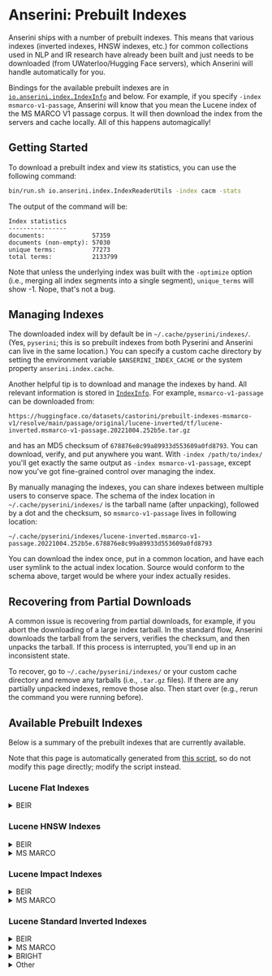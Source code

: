 # Anserini: Prebuilt Indexes

Anserini ships with a number of prebuilt indexes.
This means that various indexes (inverted indexes, HNSW indexes, etc.) for common collections used in NLP and IR research have already been built and just needs to be downloaded (from UWaterloo/Hugging Face servers), which Anserini will handle automatically for you.

Bindings for the available prebuilt indexes are in [`io.anserini.index.IndexInfo`](https://github.com/castorini/anserini/blob/master/src/main/java/io/anserini/index/IndexInfo.java) and below.
For example, if you specify `-index msmarco-v1-passage`, Anserini will know that you mean the Lucene index of the MS MARCO V1 passage corpus.
It will then download the index from the servers and cache locally.
All of this happens automagically!

## Getting Started

To download a prebuilt index and view its statistics, you can use the following command:

```bash
bin/run.sh io.anserini.index.IndexReaderUtils -index cacm -stats
```

The output of the command will be:

```
Index statistics
----------------
documents:             57359
documents (non-empty): 57030
unique terms:          77273
total terms:           2133799
```

Note that unless the underlying index was built with the `-optimize` option (i.e., merging all index segments into a single segment), `unique_terms` will show -1.
Nope, that's not a bug.

## Managing Indexes

The downloaded index will by default be in `~/.cache/pyserini/indexes/`.
(Yes, `pyserini`; this is so prebuilt indexes from both Pyserini and Anserini can live in the same location.)
You can specify a custom cache directory by setting the environment variable `$ANSERINI_INDEX_CACHE` or the system property `anserini.index.cache`.

Another helpful tip is to download and manage the indexes by hand.
All relevant information is stored in [`IndexInfo`](https://github.com/castorini/anserini/blob/master/src/main/java/io/anserini/index/IndexInfo.java).
For example, `msmarco-v1-passage` can be downloaded from:

```
https://huggingface.co/datasets/castorini/prebuilt-indexes-msmarco-v1/resolve/main/passage/original/lucene-inverted/tf/lucene-inverted.msmarco-v1-passage.20221004.252b5e.tar.gz
```

and has an MD5 checksum of `678876e8c99a89933d553609a0fd8793`.
You can download, verify, and put anywhere you want.
With `-index /path/to/index/` you'll get exactly the same output as `-index msmarco-v1-passage`, except now you've got fine-grained control over managing the index.

By manually managing the indexes, you can share indexes between multiple users to conserve space.
The schema of the index location in `~/.cache/pyserini/indexes/` is the tarball name (after unpacking), followed by a dot and the checksum, so `msmarco-v1-passage` lives in following location:

```
~/.cache/pyserini/indexes/lucene-inverted.msmarco-v1-passage.20221004.252b5e.678876e8c99a89933d553609a0fd8793
```

You can download the index once, put in a common location, and have each user symlink to the actual index location.
Source would conform to the schema above, target would be where your index actually resides.

## Recovering from Partial Downloads

A common issue is recovering from partial downloads, for example, if you abort the downloading of a large index tarball.
In the standard flow, Anserini downloads the tarball from the servers, verifies the checksum, and then unpacks the tarball.
If this process is interrupted, you'll end up in an inconsistent state.

To recover, go to `~/.cache/pyserini/indexes/` or your custom cache directory and remove any tarballs (i.e., `.tar.gz` files).
If there are any partially unpacked indexes, remove those also.
Then start over (e.g., rerun the command you were running before).

## Available Prebuilt Indexes

Below is a summary of the prebuilt indexes that are currently available.

Note that this page is automatically generated from [this script](../src/test/java/io/anserini/doc/GeneratePrebuiltIndexesDocTest.java), so do not modify this page directly; modify the script instead.

### Lucene Flat Indexes
<details>
<summary>BEIR</summary>
<dl>
<dt></dt><b><code>beir-v1.0.0-trec-covid.bge-base-en-v1.5.flat</code></b>
[<a href="https://github.com/castorini/pyserini/blob/master/pyserini/resources/index-metadata/lucene-flat.beir-v1.0.0.bge-base-en-v1.5.20240618.6cf601.README.md">readme</a>]
<dd>Lucene flat index of BEIR collection 'trec-covid' encoded by BGE-base-en-v1.5.
</dd>
<dt></dt><b><code>beir-v1.0.0-bioasq.bge-base-en-v1.5.flat</code></b>
[<a href="https://github.com/castorini/pyserini/blob/master/pyserini/resources/index-metadata/lucene-flat.beir-v1.0.0.bge-base-en-v1.5.20240618.6cf601.README.md">readme</a>]
<dd>Lucene flat index of BEIR collection 'bioasq' encoded by BGE-base-en-v1.5.
</dd>
<dt></dt><b><code>beir-v1.0.0-nfcorpus.bge-base-en-v1.5.flat</code></b>
[<a href="https://github.com/castorini/pyserini/blob/master/pyserini/resources/index-metadata/lucene-flat.beir-v1.0.0.bge-base-en-v1.5.20240618.6cf601.README.md">readme</a>]
<dd>Lucene flat index of BEIR collection 'nfcorpus' encoded by BGE-base-en-v1.5.
</dd>
<dt></dt><b><code>beir-v1.0.0-nq.bge-base-en-v1.5.flat</code></b>
[<a href="https://github.com/castorini/pyserini/blob/master/pyserini/resources/index-metadata/lucene-flat.beir-v1.0.0.bge-base-en-v1.5.20240618.6cf601.README.md">readme</a>]
<dd>Lucene flat index of BEIR collection 'nq' encoded by BGE-base-en-v1.5.
</dd>
<dt></dt><b><code>beir-v1.0.0-hotpotqa.bge-base-en-v1.5.flat</code></b>
[<a href="https://github.com/castorini/pyserini/blob/master/pyserini/resources/index-metadata/lucene-flat.beir-v1.0.0.bge-base-en-v1.5.20240618.6cf601.README.md">readme</a>]
<dd>Lucene flat index of BEIR collection 'hotpotqa' encoded by BGE-base-en-v1.5.
</dd>
<dt></dt><b><code>beir-v1.0.0-fiqa.bge-base-en-v1.5.flat</code></b>
[<a href="https://github.com/castorini/pyserini/blob/master/pyserini/resources/index-metadata/lucene-flat.beir-v1.0.0.bge-base-en-v1.5.20240618.6cf601.README.md">readme</a>]
<dd>Lucene flat index of BEIR collection 'fiqa' encoded by BGE-base-en-v1.5.
</dd>
<dt></dt><b><code>beir-v1.0.0-signal1m.bge-base-en-v1.5.flat</code></b>
[<a href="https://github.com/castorini/pyserini/blob/master/pyserini/resources/index-metadata/lucene-flat.beir-v1.0.0.bge-base-en-v1.5.20240618.6cf601.README.md">readme</a>]
<dd>Lucene flat index of BEIR collection 'signal1m' encoded by BGE-base-en-v1.5.
</dd>
<dt></dt><b><code>beir-v1.0.0-trec-news.bge-base-en-v1.5.flat</code></b>
[<a href="https://github.com/castorini/pyserini/blob/master/pyserini/resources/index-metadata/lucene-flat.beir-v1.0.0.bge-base-en-v1.5.20240618.6cf601.README.md">readme</a>]
<dd>Lucene flat index of BEIR collection 'trec-news' encoded by BGE-base-en-v1.5.
</dd>
<dt></dt><b><code>beir-v1.0.0-robust04.bge-base-en-v1.5.flat</code></b>
[<a href="https://github.com/castorini/pyserini/blob/master/pyserini/resources/index-metadata/lucene-flat.beir-v1.0.0.bge-base-en-v1.5.20240618.6cf601.README.md">readme</a>]
<dd>Lucene flat index of BEIR collection 'robust04' encoded by BGE-base-en-v1.5.
</dd>
<dt></dt><b><code>beir-v1.0.0-arguana.bge-base-en-v1.5.flat</code></b>
[<a href="https://github.com/castorini/pyserini/blob/master/pyserini/resources/index-metadata/lucene-flat.beir-v1.0.0.bge-base-en-v1.5.20240618.6cf601.README.md">readme</a>]
<dd>Lucene flat index of BEIR collection 'arguana' encoded by BGE-base-en-v1.5.
</dd>
<dt></dt><b><code>beir-v1.0.0-webis-touche2020.bge-base-en-v1.5.flat</code></b>
[<a href="https://github.com/castorini/pyserini/blob/master/pyserini/resources/index-metadata/lucene-flat.beir-v1.0.0.bge-base-en-v1.5.20240618.6cf601.README.md">readme</a>]
<dd>Lucene flat index of BEIR collection 'webis-touche2020' encoded by BGE-base-en-v1.5.
</dd>
<dt></dt><b><code>beir-v1.0.0-cqadupstack-android.bge-base-en-v1.5.flat</code></b>
[<a href="https://github.com/castorini/pyserini/blob/master/pyserini/resources/index-metadata/lucene-flat.beir-v1.0.0.bge-base-en-v1.5.20240618.6cf601.README.md">readme</a>]
<dd>Lucene flat index of BEIR collection 'cqadupstack-android' encoded by BGE-base-en-v1.5.
</dd>
<dt></dt><b><code>beir-v1.0.0-cqadupstack-english.bge-base-en-v1.5.flat</code></b>
[<a href="https://github.com/castorini/pyserini/blob/master/pyserini/resources/index-metadata/lucene-flat.beir-v1.0.0.bge-base-en-v1.5.20240618.6cf601.README.md">readme</a>]
<dd>Lucene flat index of BEIR collection 'cqadupstack-english' encoded by BGE-base-en-v1.5.
</dd>
<dt></dt><b><code>beir-v1.0.0-cqadupstack-gaming.bge-base-en-v1.5.flat</code></b>
[<a href="https://github.com/castorini/pyserini/blob/master/pyserini/resources/index-metadata/lucene-flat.beir-v1.0.0.bge-base-en-v1.5.20240618.6cf601.README.md">readme</a>]
<dd>Lucene flat index of BEIR collection 'cqadupstack-gaming' encoded by BGE-base-en-v1.5.
</dd>
<dt></dt><b><code>beir-v1.0.0-cqadupstack-gis.bge-base-en-v1.5.flat</code></b>
[<a href="https://github.com/castorini/pyserini/blob/master/pyserini/resources/index-metadata/lucene-flat.beir-v1.0.0.bge-base-en-v1.5.20240618.6cf601.README.md">readme</a>]
<dd>Lucene flat index of BEIR collection 'cqadupstack-gis' encoded by BGE-base-en-v1.5.
</dd>
<dt></dt><b><code>beir-v1.0.0-cqadupstack-mathematica.bge-base-en-v1.5.flat</code></b>
[<a href="https://github.com/castorini/pyserini/blob/master/pyserini/resources/index-metadata/lucene-flat.beir-v1.0.0.bge-base-en-v1.5.20240618.6cf601.README.md">readme</a>]
<dd>Lucene flat index of BEIR collection 'cqadupstack-mathematica' encoded by BGE-base-en-v1.5.
</dd>
<dt></dt><b><code>beir-v1.0.0-cqadupstack-physics.bge-base-en-v1.5.flat</code></b>
[<a href="https://github.com/castorini/pyserini/blob/master/pyserini/resources/index-metadata/lucene-flat.beir-v1.0.0.bge-base-en-v1.5.20240618.6cf601.README.md">readme</a>]
<dd>Lucene flat index of BEIR collection 'cqadupstack-physics' encoded by BGE-base-en-v1.5.
</dd>
<dt></dt><b><code>beir-v1.0.0-cqadupstack-programmers.bge-base-en-v1.5.flat</code></b>
[<a href="https://github.com/castorini/pyserini/blob/master/pyserini/resources/index-metadata/lucene-flat.beir-v1.0.0.bge-base-en-v1.5.20240618.6cf601.README.md">readme</a>]
<dd>Lucene flat index of BEIR collection 'cqadupstack-programmers' encoded by BGE-base-en-v1.5.
</dd>
<dt></dt><b><code>beir-v1.0.0-cqadupstack-stats.bge-base-en-v1.5.flat</code></b>
[<a href="https://github.com/castorini/pyserini/blob/master/pyserini/resources/index-metadata/lucene-flat.beir-v1.0.0.bge-base-en-v1.5.20240618.6cf601.README.md">readme</a>]
<dd>Lucene flat index of BEIR collection 'cqadupstack-stats' encoded by BGE-base-en-v1.5.
</dd>
<dt></dt><b><code>beir-v1.0.0-cqadupstack-tex.bge-base-en-v1.5.flat</code></b>
[<a href="https://github.com/castorini/pyserini/blob/master/pyserini/resources/index-metadata/lucene-flat.beir-v1.0.0.bge-base-en-v1.5.20240618.6cf601.README.md">readme</a>]
<dd>Lucene flat index of BEIR collection 'cqadupstack-tex' encoded by BGE-base-en-v1.5.
</dd>
<dt></dt><b><code>beir-v1.0.0-cqadupstack-unix.bge-base-en-v1.5.flat</code></b>
[<a href="https://github.com/castorini/pyserini/blob/master/pyserini/resources/index-metadata/lucene-flat.beir-v1.0.0.bge-base-en-v1.5.20240618.6cf601.README.md">readme</a>]
<dd>Lucene flat index of BEIR collection 'cqadupstack-unix' encoded by BGE-base-en-v1.5.
</dd>
<dt></dt><b><code>beir-v1.0.0-cqadupstack-webmasters.bge-base-en-v1.5.flat</code></b>
[<a href="https://github.com/castorini/pyserini/blob/master/pyserini/resources/index-metadata/lucene-flat.beir-v1.0.0.bge-base-en-v1.5.20240618.6cf601.README.md">readme</a>]
<dd>Lucene flat index of BEIR collection 'cqadupstack-webmasters' encoded by BGE-base-en-v1.5.
</dd>
<dt></dt><b><code>beir-v1.0.0-cqadupstack-wordpress.bge-base-en-v1.5.flat</code></b>
[<a href="https://github.com/castorini/pyserini/blob/master/pyserini/resources/index-metadata/lucene-flat.beir-v1.0.0.bge-base-en-v1.5.20240618.6cf601.README.md">readme</a>]
<dd>Lucene flat index of BEIR collection 'cqadupstack-wordpress' encoded by BGE-base-en-v1.5.
</dd>
<dt></dt><b><code>beir-v1.0.0-quora.bge-base-en-v1.5.flat</code></b>
[<a href="https://github.com/castorini/pyserini/blob/master/pyserini/resources/index-metadata/lucene-flat.beir-v1.0.0.bge-base-en-v1.5.20240618.6cf601.README.md">readme</a>]
<dd>Lucene flat index of BEIR collection 'quora' encoded by BGE-base-en-v1.5.
</dd>
<dt></dt><b><code>beir-v1.0.0-dbpedia-entity.bge-base-en-v1.5.flat</code></b>
[<a href="https://github.com/castorini/pyserini/blob/master/pyserini/resources/index-metadata/lucene-flat.beir-v1.0.0.bge-base-en-v1.5.20240618.6cf601.README.md">readme</a>]
<dd>Lucene flat index of BEIR collection 'dbpedia-entity' encoded by BGE-base-en-v1.5.
</dd>
<dt></dt><b><code>beir-v1.0.0-scidocs.bge-base-en-v1.5.flat</code></b>
[<a href="https://github.com/castorini/pyserini/blob/master/pyserini/resources/index-metadata/lucene-flat.beir-v1.0.0.bge-base-en-v1.5.20240618.6cf601.README.md">readme</a>]
<dd>Lucene flat index of BEIR collection 'scidocs' encoded by BGE-base-en-v1.5.
</dd>
<dt></dt><b><code>beir-v1.0.0-fever.bge-base-en-v1.5.flat</code></b>
[<a href="https://github.com/castorini/pyserini/blob/master/pyserini/resources/index-metadata/lucene-flat.beir-v1.0.0.bge-base-en-v1.5.20240618.6cf601.README.md">readme</a>]
<dd>Lucene flat index of BEIR collection 'fever' encoded by BGE-base-en-v1.5.
</dd>
<dt></dt><b><code>beir-v1.0.0-climate-fever.bge-base-en-v1.5.flat</code></b>
[<a href="https://github.com/castorini/pyserini/blob/master/pyserini/resources/index-metadata/lucene-flat.beir-v1.0.0.bge-base-en-v1.5.20240618.6cf601.README.md">readme</a>]
<dd>Lucene flat index of BEIR collection 'climate-fever' encoded by BGE-base-en-v1.5.
</dd>
<dt></dt><b><code>beir-v1.0.0-scifact.bge-base-en-v1.5.flat</code></b>
[<a href="https://github.com/castorini/pyserini/blob/master/pyserini/resources/index-metadata/lucene-flat.beir-v1.0.0.bge-base-en-v1.5.20240618.6cf601.README.md">readme</a>]
<dd>Lucene flat index of BEIR collection 'scifact' encoded by BGE-base-en-v1.5.
</dd>
</dl>
</details>

### Lucene HNSW Indexes
<details>
<summary>BEIR</summary>
<dl>
<dt></dt><b><code>beir-v1.0.0-trec-covid.bge-base-en-v1.5.hnsw</code></b>
[<a href="https://github.com/castorini/pyserini/blob/master/pyserini/resources/index-metadata/lucene-hnsw.beir-v1.0.0.bge-base-en-v1.5.20240223.43c9ec.README.md">readme</a>]
<dd>Lucene HNSW index of BEIR collection 'trec-covid' encoded by BGE-base-en-v1.5.
</dd>
<dt></dt><b><code>beir-v1.0.0-bioasq.bge-base-en-v1.5.hnsw</code></b>
[<a href="https://github.com/castorini/pyserini/blob/master/pyserini/resources/index-metadata/lucene-hnsw.beir-v1.0.0.bge-base-en-v1.5.20240223.43c9ec.README.md">readme</a>]
<dd>Lucene HNSW index of BEIR collection 'bioasq' encoded by BGE-base-en-v1.5.
</dd>
<dt></dt><b><code>beir-v1.0.0-nfcorpus.bge-base-en-v1.5.hnsw</code></b>
[<a href="https://github.com/castorini/pyserini/blob/master/pyserini/resources/index-metadata/lucene-hnsw.beir-v1.0.0.bge-base-en-v1.5.20240223.43c9ec.README.md">readme</a>]
<dd>Lucene HNSW index of BEIR collection 'nfcorpus' encoded by BGE-base-en-v1.5.
</dd>
<dt></dt><b><code>beir-v1.0.0-nq.bge-base-en-v1.5.hnsw</code></b>
[<a href="https://github.com/castorini/pyserini/blob/master/pyserini/resources/index-metadata/lucene-hnsw.beir-v1.0.0.bge-base-en-v1.5.20240223.43c9ec.README.md">readme</a>]
<dd>Lucene HNSW index of BEIR collection 'nq' encoded by BGE-base-en-v1.5.
</dd>
<dt></dt><b><code>beir-v1.0.0-hotpotqa.bge-base-en-v1.5.hnsw</code></b>
[<a href="https://github.com/castorini/pyserini/blob/master/pyserini/resources/index-metadata/lucene-hnsw.beir-v1.0.0.bge-base-en-v1.5.20240223.43c9ec.README.md">readme</a>]
<dd>Lucene HNSW index of BEIR collection 'hotpotqa' encoded by BGE-base-en-v1.5.
</dd>
<dt></dt><b><code>beir-v1.0.0-fiqa.bge-base-en-v1.5.hnsw</code></b>
[<a href="https://github.com/castorini/pyserini/blob/master/pyserini/resources/index-metadata/lucene-hnsw.beir-v1.0.0.bge-base-en-v1.5.20240223.43c9ec.README.md">readme</a>]
<dd>Lucene HNSW index of BEIR collection 'fiqa' encoded by BGE-base-en-v1.5.
</dd>
<dt></dt><b><code>beir-v1.0.0-signal1m.bge-base-en-v1.5.hnsw</code></b>
[<a href="https://github.com/castorini/pyserini/blob/master/pyserini/resources/index-metadata/lucene-hnsw.beir-v1.0.0.bge-base-en-v1.5.20240223.43c9ec.README.md">readme</a>]
<dd>Lucene HNSW index of BEIR collection 'signal1m' encoded by BGE-base-en-v1.5.
</dd>
<dt></dt><b><code>beir-v1.0.0-trec-news.bge-base-en-v1.5.hnsw</code></b>
[<a href="https://github.com/castorini/pyserini/blob/master/pyserini/resources/index-metadata/lucene-hnsw.beir-v1.0.0.bge-base-en-v1.5.20240223.43c9ec.README.md">readme</a>]
<dd>Lucene HNSW index of BEIR collection 'trec-news' encoded by BGE-base-en-v1.5.
</dd>
<dt></dt><b><code>beir-v1.0.0-robust04.bge-base-en-v1.5.hnsw</code></b>
[<a href="https://github.com/castorini/pyserini/blob/master/pyserini/resources/index-metadata/lucene-hnsw.beir-v1.0.0.bge-base-en-v1.5.20240223.43c9ec.README.md">readme</a>]
<dd>Lucene HNSW index of BEIR collection 'robust04' encoded by BGE-base-en-v1.5.
</dd>
<dt></dt><b><code>beir-v1.0.0-arguana.bge-base-en-v1.5.hnsw</code></b>
[<a href="https://github.com/castorini/pyserini/blob/master/pyserini/resources/index-metadata/lucene-hnsw.beir-v1.0.0.bge-base-en-v1.5.20240223.43c9ec.README.md">readme</a>]
<dd>Lucene HNSW index of BEIR collection 'arguana' encoded by BGE-base-en-v1.5.
</dd>
<dt></dt><b><code>beir-v1.0.0-webis-touche2020.bge-base-en-v1.5.hnsw</code></b>
[<a href="https://github.com/castorini/pyserini/blob/master/pyserini/resources/index-metadata/lucene-hnsw.beir-v1.0.0.bge-base-en-v1.5.20240223.43c9ec.README.md">readme</a>]
<dd>Lucene HNSW index of BEIR collection 'webis-touche2020' encoded by BGE-base-en-v1.5.
</dd>
<dt></dt><b><code>beir-v1.0.0-cqadupstack-android.bge-base-en-v1.5.hnsw</code></b>
[<a href="https://github.com/castorini/pyserini/blob/master/pyserini/resources/index-metadata/lucene-hnsw.beir-v1.0.0.bge-base-en-v1.5.20240223.43c9ec.README.md">readme</a>]
<dd>Lucene HNSW index of BEIR collection 'cqadupstack-android' encoded by BGE-base-en-v1.5.
</dd>
<dt></dt><b><code>beir-v1.0.0-cqadupstack-english.bge-base-en-v1.5.hnsw</code></b>
[<a href="https://github.com/castorini/pyserini/blob/master/pyserini/resources/index-metadata/lucene-hnsw.beir-v1.0.0.bge-base-en-v1.5.20240223.43c9ec.README.md">readme</a>]
<dd>Lucene HNSW index of BEIR collection 'cqadupstack-english' encoded by BGE-base-en-v1.5.
</dd>
<dt></dt><b><code>beir-v1.0.0-cqadupstack-gaming.bge-base-en-v1.5.hnsw</code></b>
[<a href="https://github.com/castorini/pyserini/blob/master/pyserini/resources/index-metadata/lucene-hnsw.beir-v1.0.0.bge-base-en-v1.5.20240223.43c9ec.README.md">readme</a>]
<dd>Lucene HNSW index of BEIR collection 'cqadupstack-gaming' encoded by BGE-base-en-v1.5.
</dd>
<dt></dt><b><code>beir-v1.0.0-cqadupstack-gis.bge-base-en-v1.5.hnsw</code></b>
[<a href="https://github.com/castorini/pyserini/blob/master/pyserini/resources/index-metadata/lucene-hnsw.beir-v1.0.0.bge-base-en-v1.5.20240223.43c9ec.README.md">readme</a>]
<dd>Lucene HNSW index of BEIR collection 'cqadupstack-gis' encoded by BGE-base-en-v1.5.
</dd>
<dt></dt><b><code>beir-v1.0.0-cqadupstack-mathematica.bge-base-en-v1.5.hnsw</code></b>
[<a href="https://github.com/castorini/pyserini/blob/master/pyserini/resources/index-metadata/lucene-hnsw.beir-v1.0.0.bge-base-en-v1.5.20240223.43c9ec.README.md">readme</a>]
<dd>Lucene HNSW index of BEIR collection 'cqadupstack-mathematica' encoded by BGE-base-en-v1.5.
</dd>
<dt></dt><b><code>beir-v1.0.0-cqadupstack-physics.bge-base-en-v1.5.hnsw</code></b>
[<a href="https://github.com/castorini/pyserini/blob/master/pyserini/resources/index-metadata/lucene-hnsw.beir-v1.0.0.bge-base-en-v1.5.20240223.43c9ec.README.md">readme</a>]
<dd>Lucene HNSW index of BEIR collection 'cqadupstack-physics' encoded by BGE-base-en-v1.5.
</dd>
<dt></dt><b><code>beir-v1.0.0-cqadupstack-programmers.bge-base-en-v1.5.hnsw</code></b>
[<a href="https://github.com/castorini/pyserini/blob/master/pyserini/resources/index-metadata/lucene-hnsw.beir-v1.0.0.bge-base-en-v1.5.20240223.43c9ec.README.md">readme</a>]
<dd>Lucene HNSW index of BEIR collection 'cqadupstack-programmers' encoded by BGE-base-en-v1.5.
</dd>
<dt></dt><b><code>beir-v1.0.0-cqadupstack-stats.bge-base-en-v1.5.hnsw</code></b>
[<a href="https://github.com/castorini/pyserini/blob/master/pyserini/resources/index-metadata/lucene-hnsw.beir-v1.0.0.bge-base-en-v1.5.20240223.43c9ec.README.md">readme</a>]
<dd>Lucene HNSW index of BEIR collection 'cqadupstack-stats' encoded by BGE-base-en-v1.5.
</dd>
<dt></dt><b><code>beir-v1.0.0-cqadupstack-tex.bge-base-en-v1.5.hnsw</code></b>
[<a href="https://github.com/castorini/pyserini/blob/master/pyserini/resources/index-metadata/lucene-hnsw.beir-v1.0.0.bge-base-en-v1.5.20240223.43c9ec.README.md">readme</a>]
<dd>Lucene HNSW index of BEIR collection 'cqadupstack-tex' encoded by BGE-base-en-v1.5.
</dd>
<dt></dt><b><code>beir-v1.0.0-cqadupstack-unix.bge-base-en-v1.5.hnsw</code></b>
[<a href="https://github.com/castorini/pyserini/blob/master/pyserini/resources/index-metadata/lucene-hnsw.beir-v1.0.0.bge-base-en-v1.5.20240223.43c9ec.README.md">readme</a>]
<dd>Lucene HNSW index of BEIR collection 'cqadupstack-unix' encoded by BGE-base-en-v1.5.
</dd>
<dt></dt><b><code>beir-v1.0.0-cqadupstack-webmasters.bge-base-en-v1.5.hnsw</code></b>
[<a href="https://github.com/castorini/pyserini/blob/master/pyserini/resources/index-metadata/lucene-hnsw.beir-v1.0.0.bge-base-en-v1.5.20240223.43c9ec.README.md">readme</a>]
<dd>Lucene HNSW index of BEIR collection 'cqadupstack-webmasters' encoded by BGE-base-en-v1.5.
</dd>
<dt></dt><b><code>beir-v1.0.0-cqadupstack-wordpress.bge-base-en-v1.5.hnsw</code></b>
[<a href="https://github.com/castorini/pyserini/blob/master/pyserini/resources/index-metadata/lucene-hnsw.beir-v1.0.0.bge-base-en-v1.5.20240223.43c9ec.README.md">readme</a>]
<dd>Lucene HNSW index of BEIR collection 'cqadupstack-wordpress' encoded by BGE-base-en-v1.5.
</dd>
<dt></dt><b><code>beir-v1.0.0-quora.bge-base-en-v1.5.hnsw</code></b>
[<a href="https://github.com/castorini/pyserini/blob/master/pyserini/resources/index-metadata/lucene-hnsw.beir-v1.0.0.bge-base-en-v1.5.20240223.43c9ec.README.md">readme</a>]
<dd>Lucene HNSW index of BEIR collection 'quora' encoded by BGE-base-en-v1.5.
</dd>
<dt></dt><b><code>beir-v1.0.0-dbpedia-entity.bge-base-en-v1.5.hnsw</code></b>
[<a href="https://github.com/castorini/pyserini/blob/master/pyserini/resources/index-metadata/lucene-hnsw.beir-v1.0.0.bge-base-en-v1.5.20240223.43c9ec.README.md">readme</a>]
<dd>Lucene HNSW index of BEIR collection 'dbpedia-entity' encoded by BGE-base-en-v1.5.
</dd>
<dt></dt><b><code>beir-v1.0.0-scidocs.bge-base-en-v1.5.hnsw</code></b>
[<a href="https://github.com/castorini/pyserini/blob/master/pyserini/resources/index-metadata/lucene-hnsw.beir-v1.0.0.bge-base-en-v1.5.20240223.43c9ec.README.md">readme</a>]
<dd>Lucene HNSW index of BEIR collection 'scidocs' encoded by BGE-base-en-v1.5.
</dd>
<dt></dt><b><code>beir-v1.0.0-fever.bge-base-en-v1.5.hnsw</code></b>
[<a href="https://github.com/castorini/pyserini/blob/master/pyserini/resources/index-metadata/lucene-hnsw.beir-v1.0.0.bge-base-en-v1.5.20240223.43c9ec.README.md">readme</a>]
<dd>Lucene HNSW index of BEIR collection 'fever' encoded by BGE-base-en-v1.5.
</dd>
<dt></dt><b><code>beir-v1.0.0-climate-fever.bge-base-en-v1.5.hnsw</code></b>
[<a href="https://github.com/castorini/pyserini/blob/master/pyserini/resources/index-metadata/lucene-hnsw.beir-v1.0.0.bge-base-en-v1.5.20240223.43c9ec.README.md">readme</a>]
<dd>Lucene HNSW index of BEIR collection 'climate-fever' encoded by BGE-base-en-v1.5.
</dd>
<dt></dt><b><code>beir-v1.0.0-scifact.bge-base-en-v1.5.hnsw</code></b>
[<a href="https://github.com/castorini/pyserini/blob/master/pyserini/resources/index-metadata/lucene-hnsw.beir-v1.0.0.bge-base-en-v1.5.20240223.43c9ec.README.md">readme</a>]
<dd>Lucene HNSW index of BEIR collection 'scifact' encoded by BGE-base-en-v1.5.
</dd>
</dl>
</details>
<details>
<summary>MS MARCO</summary>
<dl>
<dt></dt><b><code>msmarco-v1-passage.cosdpr-distil.hnsw</code></b>
[<a href="https://github.com/castorini/pyserini/blob/master/pyserini/resources/index-metadata/lucene-hnsw.msmarco-v1-passage.cosdpr-distil.20240108.825148.README.md">readme</a>]
<dd>Lucene HNSW index of the MS MARCO V1 passage corpus encoded by cos-DPR Distil.
</dd>
<dt></dt><b><code>msmarco-v1-passage.cosdpr-distil.hnsw-int8</code></b>
[<a href="https://github.com/castorini/pyserini/blob/master/pyserini/resources/index-metadata/lucene-hnsw.msmarco-v1-passage.cosdpr-distil.20240108.825148.README.md">readme</a>]
<dd>Lucene quantized (int8) HNSW index of the MS MARCO V1 passage corpus encoded by cos-DPR Distil.
</dd>
<dt></dt><b><code>msmarco-v1-passage.bge-base-en-v1.5.hnsw</code></b>
[<a href="https://github.com/castorini/pyserini/blob/master/pyserini/resources/index-metadata/lucene-hnsw.msmarco-v1-passage.bge-base-en-v1.5.20240117.53514b.README.md">readme</a>]
<dd>Lucene HNSW index of the MS MARCO V1 passage corpus encoded by BGE-base-en-v1.5.
</dd>
<dt></dt><b><code>msmarco-v1-passage.bge-base-en-v1.5.hnsw-int8</code></b>
[<a href="https://github.com/castorini/pyserini/blob/master/pyserini/resources/index-metadata/lucene-hnsw.msmarco-v1-passage.bge-base-en-v1.5.20240117.53514b.README.md">readme</a>]
<dd>Lucene quantized (int8) HNSW index of the MS MARCO V1 passage corpus encoded by BGE-base-en-v1.5.
</dd>
<dt></dt><b><code>msmarco-v1-passage.cohere-embed-english-v3.0.hnsw</code></b>
[<a href="https://github.com/castorini/pyserini/blob/master/pyserini/resources/index-metadata/">readme</a>]
<dd>Lucene HNSW index of the MS MARCO V1 passage corpus encoded by Cohere embed-english-v3.0.
</dd>
<dt></dt><b><code>msmarco-v1-passage.cohere-embed-english-v3.0.hnsw-int8</code></b>
[<a href="https://github.com/castorini/pyserini/blob/master/pyserini/resources/index-metadata/">readme</a>]
<dd>Lucene quantized (int8) HNSW index of the MS MARCO V1 passage corpus encoded by Cohere embed-english-v3.0.
</dd>
<dt></dt><b><code>msmarco-v2.1-doc-segmented-shard00.arctic-embed-l.hnsw-int8</code></b>
[<a href="https://github.com/castorini/pyserini/blob/master/pyserini/resources/index-metadata/">readme</a>]
<dd>Lucene quantized (int8) HNSW index of the MS MARCO V2.1 segmented document corpus (shard00) encoded by Snowflake's arctic-embed-l model.
</dd>
<dt></dt><b><code>msmarco-v2.1-doc-segmented-shard01.arctic-embed-l.hnsw-int8</code></b>
[<a href="https://github.com/castorini/pyserini/blob/master/pyserini/resources/index-metadata/">readme</a>]
<dd>Lucene quantized (int8) HNSW index of the MS MARCO V2.1 segmented document corpus (shard01) encoded by Snowflake's arctic-embed-l model.
</dd>
<dt></dt><b><code>msmarco-v2.1-doc-segmented-shard02.arctic-embed-l.hnsw-int8</code></b>
[<a href="https://github.com/castorini/pyserini/blob/master/pyserini/resources/index-metadata/">readme</a>]
<dd>Lucene quantized (int8) HNSW index of the MS MARCO V2.1 segmented document corpus (shard02) encoded by Snowflake's arctic-embed-l model.
</dd>
<dt></dt><b><code>msmarco-v2.1-doc-segmented-shard03.arctic-embed-l.hnsw-int8</code></b>
[<a href="https://github.com/castorini/pyserini/blob/master/pyserini/resources/index-metadata/">readme</a>]
<dd>Lucene quantized (int8) HNSW index of the MS MARCO V2.1 segmented document corpus (shard03) encoded by Snowflake's arctic-embed-l model.
</dd>
<dt></dt><b><code>msmarco-v2.1-doc-segmented-shard04.arctic-embed-l.hnsw-int8</code></b>
[<a href="https://github.com/castorini/pyserini/blob/master/pyserini/resources/index-metadata/">readme</a>]
<dd>Lucene quantized (int8) HNSW index of the MS MARCO V2.1 segmented document corpus (shard04) encoded by Snowflake's arctic-embed-l model.
</dd>
<dt></dt><b><code>msmarco-v2.1-doc-segmented-shard05.arctic-embed-l.hnsw-int8</code></b>
[<a href="https://github.com/castorini/pyserini/blob/master/pyserini/resources/index-metadata/">readme</a>]
<dd>Lucene quantized (int8) HNSW index of the MS MARCO V2.1 segmented document corpus (shard05) encoded by Snowflake's arctic-embed-l model.
</dd>
<dt></dt><b><code>msmarco-v2.1-doc-segmented-shard06.arctic-embed-l.hnsw-int8</code></b>
[<a href="https://github.com/castorini/pyserini/blob/master/pyserini/resources/index-metadata/">readme</a>]
<dd>Lucene quantized (int8) HNSW index of the MS MARCO V2.1 segmented document corpus (shard06) encoded by Snowflake's arctic-embed-l model.
</dd>
<dt></dt><b><code>msmarco-v2.1-doc-segmented-shard07.arctic-embed-l.hnsw-int8</code></b>
[<a href="https://github.com/castorini/pyserini/blob/master/pyserini/resources/index-metadata/">readme</a>]
<dd>Lucene quantized (int8) HNSW index of the MS MARCO V2.1 segmented document corpus (shard07) encoded by Snowflake's arctic-embed-l model.
</dd>
<dt></dt><b><code>msmarco-v2.1-doc-segmented-shard08.arctic-embed-l.hnsw-int8</code></b>
[<a href="https://github.com/castorini/pyserini/blob/master/pyserini/resources/index-metadata/">readme</a>]
<dd>Lucene quantized (int8) HNSW index of the MS MARCO V2.1 segmented document corpus (shard08) encoded by Snowflake's arctic-embed-l model.
</dd>
<dt></dt><b><code>msmarco-v2.1-doc-segmented-shard09.arctic-embed-l.hnsw-int8</code></b>
[<a href="https://github.com/castorini/pyserini/blob/master/pyserini/resources/index-metadata/">readme</a>]
<dd>Lucene quantized (int8) HNSW index of the MS MARCO V2.1 segmented document corpus (shard09) encoded by Snowflake's arctic-embed-l model.
</dd>
</dl>
</details>

### Lucene Impact Indexes
<details>
<summary>BEIR</summary>
<dl>
<dt></dt><b><code>beir-v1.0.0-trec-covid.splade-pp-ed</code></b>
[<a href="https://github.com/castorini/pyserini/blob/master/pyserini/resources/index-metadata/lucene-inverted.beir-v1.0.0-splade-pp-ed.20231124.a66f86f.README.md">readme</a>]
<dd>Lucene impact index of BEIR (v1.0.0): TREC-COVID, encoded by SPLADE++ (CoCondenser-EnsembleDistil).
</dd>
<dt></dt><b><code>beir-v1.0.0-bioasq.splade-pp-ed</code></b>
[<a href="https://github.com/castorini/pyserini/blob/master/pyserini/resources/index-metadata/lucene-inverted.beir-v1.0.0-splade-pp-ed.20231124.a66f86f.README.md">readme</a>]
<dd>Lucene impact index of BEIR (v1.0.0): BioASQ, encoded by SPLADE++ (CoCondenser-EnsembleDistil).
</dd>
<dt></dt><b><code>beir-v1.0.0-nfcorpus.splade-pp-ed</code></b>
[<a href="https://github.com/castorini/pyserini/blob/master/pyserini/resources/index-metadata/lucene-inverted.beir-v1.0.0-splade-pp-ed.20231124.a66f86f.README.md">readme</a>]
<dd>Lucene impact index of BEIR (v1.0.0): NFCorpus, encoded by SPLADE++ (CoCondenser-EnsembleDistil).
</dd>
<dt></dt><b><code>beir-v1.0.0-nq.splade-pp-ed</code></b>
[<a href="https://github.com/castorini/pyserini/blob/master/pyserini/resources/index-metadata/lucene-inverted.beir-v1.0.0-splade-pp-ed.20231124.a66f86f.README.md">readme</a>]
<dd>Lucene impact index of BEIR (v1.0.0): NQ, encoded by SPLADE++ (CoCondenser-EnsembleDistil).
</dd>
<dt></dt><b><code>beir-v1.0.0-hotpotqa.splade-pp-ed</code></b>
[<a href="https://github.com/castorini/pyserini/blob/master/pyserini/resources/index-metadata/lucene-inverted.beir-v1.0.0-splade-pp-ed.20231124.a66f86f.README.md">readme</a>]
<dd>Lucene impact index of BEIR (v1.0.0): HotpotQA, encoded by SPLADE++ (CoCondenser-EnsembleDistil).
</dd>
<dt></dt><b><code>beir-v1.0.0-fiqa.splade-pp-ed</code></b>
[<a href="https://github.com/castorini/pyserini/blob/master/pyserini/resources/index-metadata/lucene-inverted.beir-v1.0.0-splade-pp-ed.20231124.a66f86f.README.md">readme</a>]
<dd>Lucene impact index of BEIR (v1.0.0): FiQA-2018, encoded by SPLADE++ (CoCondenser-EnsembleDistil).
</dd>
<dt></dt><b><code>beir-v1.0.0-signal1m.splade-pp-ed</code></b>
[<a href="https://github.com/castorini/pyserini/blob/master/pyserini/resources/index-metadata/lucene-inverted.beir-v1.0.0-splade-pp-ed.20231124.a66f86f.README.md">readme</a>]
<dd>Lucene impact index of BEIR (v1.0.0): Signal-1M, encoded by SPLADE++ (CoCondenser-EnsembleDistil).
</dd>
<dt></dt><b><code>beir-v1.0.0-trec-news.splade-pp-ed</code></b>
[<a href="https://github.com/castorini/pyserini/blob/master/pyserini/resources/index-metadata/lucene-inverted.beir-v1.0.0-splade-pp-ed.20231124.a66f86f.README.md">readme</a>]
<dd>Lucene impact index of BEIR (v1.0.0): TREC-NEWS, encoded by SPLADE++ (CoCondenser-EnsembleDistil).
</dd>
<dt></dt><b><code>beir-v1.0.0-robust04.splade-pp-ed</code></b>
[<a href="https://github.com/castorini/pyserini/blob/master/pyserini/resources/index-metadata/lucene-inverted.beir-v1.0.0-splade-pp-ed.20231124.a66f86f.README.md">readme</a>]
<dd>Lucene impact index of BEIR (v1.0.0): Robust04, encoded by SPLADE++ (CoCondenser-EnsembleDistil).
</dd>
<dt></dt><b><code>beir-v1.0.0-arguana.splade-pp-ed</code></b>
[<a href="https://github.com/castorini/pyserini/blob/master/pyserini/resources/index-metadata/lucene-inverted.beir-v1.0.0-splade-pp-ed.20231124.a66f86f.README.md">readme</a>]
<dd>Lucene impact index of BEIR (v1.0.0): ArguAna, encoded by SPLADE++ (CoCondenser-EnsembleDistil).
</dd>
<dt></dt><b><code>beir-v1.0.0-webis-touche2020.splade-pp-ed</code></b>
[<a href="https://github.com/castorini/pyserini/blob/master/pyserini/resources/index-metadata/lucene-inverted.beir-v1.0.0-splade-pp-ed.20231124.a66f86f.README.md">readme</a>]
<dd>Lucene impact index of BEIR (v1.0.0): Webis-Touche2020, encoded by SPLADE++ (CoCondenser-EnsembleDistil).
</dd>
<dt></dt><b><code>beir-v1.0.0-cqadupstack-android.splade-pp-ed</code></b>
[<a href="https://github.com/castorini/pyserini/blob/master/pyserini/resources/index-metadata/lucene-inverted.beir-v1.0.0-splade-pp-ed.20231124.a66f86f.README.md">readme</a>]
<dd>Lucene impact index of BEIR (v1.0.0): CQADupStack-android, encoded by SPLADE++ (CoCondenser-EnsembleDistil).
</dd>
<dt></dt><b><code>beir-v1.0.0-cqadupstack-english.splade-pp-ed</code></b>
[<a href="https://github.com/castorini/pyserini/blob/master/pyserini/resources/index-metadata/lucene-inverted.beir-v1.0.0-splade-pp-ed.20231124.a66f86f.README.md">readme</a>]
<dd>Lucene impact index of BEIR (v1.0.0): CQADupStack-english, encoded by SPLADE++ (CoCondenser-EnsembleDistil).
</dd>
<dt></dt><b><code>beir-v1.0.0-cqadupstack-gaming.splade-pp-ed</code></b>
[<a href="https://github.com/castorini/pyserini/blob/master/pyserini/resources/index-metadata/lucene-inverted.beir-v1.0.0-splade-pp-ed.20231124.a66f86f.README.md">readme</a>]
<dd>Lucene impact index of BEIR (v1.0.0): CQADupStack-gaming, encoded by SPLADE++ (CoCondenser-EnsembleDistil).
</dd>
<dt></dt><b><code>beir-v1.0.0-cqadupstack-gis.splade-pp-ed</code></b>
[<a href="https://github.com/castorini/pyserini/blob/master/pyserini/resources/index-metadata/lucene-inverted.beir-v1.0.0-splade-pp-ed.20231124.a66f86f.README.md">readme</a>]
<dd>Lucene impact index of BEIR (v1.0.0): CQADupStack-gis, encoded by SPLADE++ (CoCondenser-EnsembleDistil).
</dd>
<dt></dt><b><code>beir-v1.0.0-cqadupstack-mathematica.splade-pp-ed</code></b>
[<a href="https://github.com/castorini/pyserini/blob/master/pyserini/resources/index-metadata/lucene-inverted.beir-v1.0.0-splade-pp-ed.20231124.a66f86f.README.md">readme</a>]
<dd>Lucene impact index of BEIR (v1.0.0): CQADupStack-mathematica, encoded by SPLADE++ (CoCondenser-EnsembleDistil).
</dd>
<dt></dt><b><code>beir-v1.0.0-cqadupstack-physics.splade-pp-ed</code></b>
[<a href="https://github.com/castorini/pyserini/blob/master/pyserini/resources/index-metadata/lucene-inverted.beir-v1.0.0-splade-pp-ed.20231124.a66f86f.README.md">readme</a>]
<dd>Lucene impact index of BEIR (v1.0.0): CQADupStack-physics, encoded by SPLADE++ (CoCondenser-EnsembleDistil).
</dd>
<dt></dt><b><code>beir-v1.0.0-cqadupstack-programmers.splade-pp-ed</code></b>
[<a href="https://github.com/castorini/pyserini/blob/master/pyserini/resources/index-metadata/lucene-inverted.beir-v1.0.0-splade-pp-ed.20231124.a66f86f.README.md">readme</a>]
<dd>Lucene impact index of BEIR (v1.0.0): CQADupStack-programmers, encoded by SPLADE++ (CoCondenser-EnsembleDistil).
</dd>
<dt></dt><b><code>beir-v1.0.0-cqadupstack-stats.splade-pp-ed</code></b>
[<a href="https://github.com/castorini/pyserini/blob/master/pyserini/resources/index-metadata/lucene-inverted.beir-v1.0.0-splade-pp-ed.20231124.a66f86f.README.md">readme</a>]
<dd>Lucene impact index of BEIR (v1.0.0): CQADupStack-stats, encoded by SPLADE++ (CoCondenser-EnsembleDistil).
</dd>
<dt></dt><b><code>beir-v1.0.0-cqadupstack-tex.splade-pp-ed</code></b>
[<a href="https://github.com/castorini/pyserini/blob/master/pyserini/resources/index-metadata/lucene-inverted.beir-v1.0.0-splade-pp-ed.20231124.a66f86f.README.md">readme</a>]
<dd>Lucene impact index of BEIR (v1.0.0): CQADupStack-tex, encoded by SPLADE++ (CoCondenser-EnsembleDistil).
</dd>
<dt></dt><b><code>beir-v1.0.0-cqadupstack-unix.splade-pp-ed</code></b>
[<a href="https://github.com/castorini/pyserini/blob/master/pyserini/resources/index-metadata/lucene-inverted.beir-v1.0.0-splade-pp-ed.20231124.a66f86f.README.md">readme</a>]
<dd>Lucene impact index of BEIR (v1.0.0): CQADupStack-unix, encoded by SPLADE++ (CoCondenser-EnsembleDistil).
</dd>
<dt></dt><b><code>beir-v1.0.0-cqadupstack-webmasters.splade-pp-ed</code></b>
[<a href="https://github.com/castorini/pyserini/blob/master/pyserini/resources/index-metadata/lucene-inverted.beir-v1.0.0-splade-pp-ed.20231124.a66f86f.README.md">readme</a>]
<dd>Lucene impact index of BEIR (v1.0.0): CQADupStack-webmasters, encoded by SPLADE++ (CoCondenser-EnsembleDistil).
</dd>
<dt></dt><b><code>beir-v1.0.0-cqadupstack-wordpress.splade-pp-ed</code></b>
[<a href="https://github.com/castorini/pyserini/blob/master/pyserini/resources/index-metadata/lucene-inverted.beir-v1.0.0-splade-pp-ed.20231124.a66f86f.README.md">readme</a>]
<dd>Lucene impact index of BEIR (v1.0.0): CQADupStack-wordpress, encoded by SPLADE++ (CoCondenser-EnsembleDistil).
</dd>
<dt></dt><b><code>beir-v1.0.0-quora.splade-pp-ed</code></b>
[<a href="https://github.com/castorini/pyserini/blob/master/pyserini/resources/index-metadata/lucene-inverted.beir-v1.0.0-splade-pp-ed.20231124.a66f86f.README.md">readme</a>]
<dd>Lucene impact index of BEIR (v1.0.0): Quora, encoded by SPLADE++ (CoCondenser-EnsembleDistil).
</dd>
<dt></dt><b><code>beir-v1.0.0-dbpedia-entity.splade-pp-ed</code></b>
[<a href="https://github.com/castorini/pyserini/blob/master/pyserini/resources/index-metadata/lucene-inverted.beir-v1.0.0-splade-pp-ed.20231124.a66f86f.README.md">readme</a>]
<dd>Lucene impact index of BEIR (v1.0.0): DBPedia, encoded by SPLADE++ (CoCondenser-EnsembleDistil).
</dd>
<dt></dt><b><code>beir-v1.0.0-scidocs.splade-pp-ed</code></b>
[<a href="https://github.com/castorini/pyserini/blob/master/pyserini/resources/index-metadata/lucene-inverted.beir-v1.0.0-splade-pp-ed.20231124.a66f86f.README.md">readme</a>]
<dd>Lucene impact index of BEIR (v1.0.0): SCIDOCS, encoded by SPLADE++ (CoCondenser-EnsembleDistil).
</dd>
<dt></dt><b><code>beir-v1.0.0-fever.splade-pp-ed</code></b>
[<a href="https://github.com/castorini/pyserini/blob/master/pyserini/resources/index-metadata/lucene-inverted.beir-v1.0.0-splade-pp-ed.20231124.a66f86f.README.md">readme</a>]
<dd>Lucene impact index of BEIR (v1.0.0): FEVER, encoded by SPLADE++ (CoCondenser-EnsembleDistil).
</dd>
<dt></dt><b><code>beir-v1.0.0-climate-fever.splade-pp-ed</code></b>
[<a href="https://github.com/castorini/pyserini/blob/master/pyserini/resources/index-metadata/lucene-inverted.beir-v1.0.0-splade-pp-ed.20231124.a66f86f.README.md">readme</a>]
<dd>Lucene impact index of BEIR (v1.0.0): Climate-FEVER, encoded by SPLADE++ (CoCondenser-EnsembleDistil).
</dd>
<dt></dt><b><code>beir-v1.0.0-scifact.splade-pp-ed</code></b>
[<a href="https://github.com/castorini/pyserini/blob/master/pyserini/resources/index-metadata/lucene-inverted.beir-v1.0.0-splade-pp-ed.20231124.a66f86f.README.md">readme</a>]
<dd>Lucene impact index of BEIR (v1.0.0): SciFact, encoded by SPLADE++ (CoCondenser-EnsembleDistil).
</dd>
<dt></dt><b><code>beir-v1.0.0-trec-covid.splade-v3</code></b>
[<a href="https://github.com/castorini/pyserini/blob/master/pyserini/resources/index-metadata/lucene-inverted.beir-v1.0.0-splade-v3.20250603.168a2d.README.md">readme</a>]
<dd>Lucene impact index of BEIR collection 'trec-covid' encoded by SPLADE v3
</dd>
<dt></dt><b><code>beir-v1.0.0-bioasq.splade-v3</code></b>
[<a href="https://github.com/castorini/pyserini/blob/master/pyserini/resources/index-metadata/lucene-inverted.beir-v1.0.0-splade-v3.20250603.168a2d.README.md">readme</a>]
<dd>Lucene impact index of BEIR collection 'bioasq' encoded by SPLADE v3
</dd>
<dt></dt><b><code>beir-v1.0.0-nfcorpus.splade-v3</code></b>
[<a href="https://github.com/castorini/pyserini/blob/master/pyserini/resources/index-metadata/lucene-inverted.beir-v1.0.0-splade-v3.20250603.168a2d.README.md">readme</a>]
<dd>Lucene impact index of BEIR collection 'nfcorpus' encoded by SPLADE v3
</dd>
<dt></dt><b><code>beir-v1.0.0-nq.splade-v3</code></b>
[<a href="https://github.com/castorini/pyserini/blob/master/pyserini/resources/index-metadata/lucene-inverted.beir-v1.0.0-splade-v3.20250603.168a2d.README.md">readme</a>]
<dd>Lucene impact index of BEIR collection 'nq' encoded by SPLADE v3
</dd>
<dt></dt><b><code>beir-v1.0.0-hotpotqa.splade-v3</code></b>
[<a href="https://github.com/castorini/pyserini/blob/master/pyserini/resources/index-metadata/lucene-inverted.beir-v1.0.0-splade-v3.20250603.168a2d.README.md">readme</a>]
<dd>Lucene impact index of BEIR collection 'hotpotqa' encoded by SPLADE v3
</dd>
<dt></dt><b><code>beir-v1.0.0-fiqa.splade-v3</code></b>
[<a href="https://github.com/castorini/pyserini/blob/master/pyserini/resources/index-metadata/lucene-inverted.beir-v1.0.0-splade-v3.20250603.168a2d.README.md">readme</a>]
<dd>Lucene impact index of BEIR collection 'fiqa' encoded by SPLADE v3
</dd>
<dt></dt><b><code>beir-v1.0.0-signal1m.splade-v3</code></b>
[<a href="https://github.com/castorini/pyserini/blob/master/pyserini/resources/index-metadata/lucene-inverted.beir-v1.0.0-splade-v3.20250603.168a2d.README.md">readme</a>]
<dd>Lucene impact index of BEIR collection 'signal1m' encoded by SPLADE v3
</dd>
<dt></dt><b><code>beir-v1.0.0-trec-news.splade-v3</code></b>
[<a href="https://github.com/castorini/pyserini/blob/master/pyserini/resources/index-metadata/lucene-inverted.beir-v1.0.0-splade-v3.20250603.168a2d.README.md">readme</a>]
<dd>Lucene impact index of BEIR collection 'trec-news' encoded by SPLADE v3
</dd>
<dt></dt><b><code>beir-v1.0.0-robust04.splade-v3</code></b>
[<a href="https://github.com/castorini/pyserini/blob/master/pyserini/resources/index-metadata/lucene-inverted.beir-v1.0.0-splade-v3.20250603.168a2d.README.md">readme</a>]
<dd>Lucene impact index of BEIR collection 'robust04' encoded by SPLADE v3
</dd>
<dt></dt><b><code>beir-v1.0.0-arguana.splade-v3</code></b>
[<a href="https://github.com/castorini/pyserini/blob/master/pyserini/resources/index-metadata/lucene-inverted.beir-v1.0.0-splade-v3.20250603.168a2d.README.md">readme</a>]
<dd>Lucene impact index of BEIR collection 'arguana' encoded by SPLADE v3
</dd>
<dt></dt><b><code>beir-v1.0.0-webis-touche2020.splade-v3</code></b>
[<a href="https://github.com/castorini/pyserini/blob/master/pyserini/resources/index-metadata/lucene-inverted.beir-v1.0.0-splade-v3.20250603.168a2d.README.md">readme</a>]
<dd>Lucene impact index of BEIR collection 'webis-touche2020' encoded by SPLADE v3
</dd>
<dt></dt><b><code>beir-v1.0.0-cqadupstack-android.splade-v3</code></b>
[<a href="https://github.com/castorini/pyserini/blob/master/pyserini/resources/index-metadata/lucene-inverted.beir-v1.0.0-splade-v3.20250603.168a2d.README.md">readme</a>]
<dd>Lucene impact index of BEIR collection 'cqadupstack-android' encoded by SPLADE v3
</dd>
<dt></dt><b><code>beir-v1.0.0-cqadupstack-english.splade-v3</code></b>
[<a href="https://github.com/castorini/pyserini/blob/master/pyserini/resources/index-metadata/lucene-inverted.beir-v1.0.0-splade-v3.20250603.168a2d.README.md">readme</a>]
<dd>Lucene impact index of BEIR collection 'cqadupstack-english' encoded by SPLADE v3
</dd>
<dt></dt><b><code>beir-v1.0.0-cqadupstack-gaming.splade-v3</code></b>
[<a href="https://github.com/castorini/pyserini/blob/master/pyserini/resources/index-metadata/lucene-inverted.beir-v1.0.0-splade-v3.20250603.168a2d.README.md">readme</a>]
<dd>Lucene impact index of BEIR collection 'cqadupstack-gaming' encoded by SPLADE v3
</dd>
<dt></dt><b><code>beir-v1.0.0-cqadupstack-gis.splade-v3</code></b>
[<a href="https://github.com/castorini/pyserini/blob/master/pyserini/resources/index-metadata/lucene-inverted.beir-v1.0.0-splade-v3.20250603.168a2d.README.md">readme</a>]
<dd>Lucene impact index of BEIR collection 'cqadupstack-gis' encoded by SPLADE v3
</dd>
<dt></dt><b><code>beir-v1.0.0-cqadupstack-mathematica.splade-v3</code></b>
[<a href="https://github.com/castorini/pyserini/blob/master/pyserini/resources/index-metadata/lucene-inverted.beir-v1.0.0-splade-v3.20250603.168a2d.README.md">readme</a>]
<dd>Lucene impact index of BEIR collection 'cqadupstack-mathematica' encoded by SPLADE v3
</dd>
<dt></dt><b><code>beir-v1.0.0-cqadupstack-physics.splade-v3</code></b>
[<a href="https://github.com/castorini/pyserini/blob/master/pyserini/resources/index-metadata/lucene-inverted.beir-v1.0.0-splade-v3.20250603.168a2d.README.md">readme</a>]
<dd>Lucene impact index of BEIR collection 'cqadupstack-physics' encoded by SPLADE v3
</dd>
<dt></dt><b><code>beir-v1.0.0-cqadupstack-programmers.splade-v3</code></b>
[<a href="https://github.com/castorini/pyserini/blob/master/pyserini/resources/index-metadata/lucene-inverted.beir-v1.0.0-splade-v3.20250603.168a2d.README.md">readme</a>]
<dd>Lucene impact index of BEIR collection 'cqadupstack-programmers' encoded by SPLADE v3
</dd>
<dt></dt><b><code>beir-v1.0.0-cqadupstack-stats.splade-v3</code></b>
[<a href="https://github.com/castorini/pyserini/blob/master/pyserini/resources/index-metadata/lucene-inverted.beir-v1.0.0-splade-v3.20250603.168a2d.README.md">readme</a>]
<dd>Lucene impact index of BEIR collection 'cqadupstack-stats' encoded by SPLADE v3
</dd>
<dt></dt><b><code>beir-v1.0.0-cqadupstack-tex.splade-v3</code></b>
[<a href="https://github.com/castorini/pyserini/blob/master/pyserini/resources/index-metadata/lucene-inverted.beir-v1.0.0-splade-v3.20250603.168a2d.README.md">readme</a>]
<dd>Lucene impact index of BEIR collection 'cqadupstack-tex' encoded by SPLADE v3
</dd>
<dt></dt><b><code>beir-v1.0.0-cqadupstack-unix.splade-v3</code></b>
[<a href="https://github.com/castorini/pyserini/blob/master/pyserini/resources/index-metadata/lucene-inverted.beir-v1.0.0-splade-v3.20250603.168a2d.README.md">readme</a>]
<dd>Lucene impact index of BEIR collection 'cqadupstack-unix' encoded by SPLADE v3
</dd>
<dt></dt><b><code>beir-v1.0.0-cqadupstack-webmasters.splade-v3</code></b>
[<a href="https://github.com/castorini/pyserini/blob/master/pyserini/resources/index-metadata/lucene-inverted.beir-v1.0.0-splade-v3.20250603.168a2d.README.md">readme</a>]
<dd>Lucene impact index of BEIR collection 'cqadupstack-webmasters' encoded by SPLADE v3
</dd>
<dt></dt><b><code>beir-v1.0.0-cqadupstack-wordpress.splade-v3</code></b>
[<a href="https://github.com/castorini/pyserini/blob/master/pyserini/resources/index-metadata/lucene-inverted.beir-v1.0.0-splade-v3.20250603.168a2d.README.md">readme</a>]
<dd>Lucene impact index of BEIR collection 'cqadupstack-wordpress' encoded by SPLADE v3
</dd>
<dt></dt><b><code>beir-v1.0.0-quora.splade-v3</code></b>
[<a href="https://github.com/castorini/pyserini/blob/master/pyserini/resources/index-metadata/lucene-inverted.beir-v1.0.0-splade-v3.20250603.168a2d.README.md">readme</a>]
<dd>Lucene impact index of BEIR collection 'quora' encoded by SPLADE v3
</dd>
<dt></dt><b><code>beir-v1.0.0-dbpedia-entity.splade-v3</code></b>
[<a href="https://github.com/castorini/pyserini/blob/master/pyserini/resources/index-metadata/lucene-inverted.beir-v1.0.0-splade-v3.20250603.168a2d.README.md">readme</a>]
<dd>Lucene impact index of BEIR collection 'dbpedia-entity' encoded by SPLADE v3
</dd>
<dt></dt><b><code>beir-v1.0.0-scidocs.splade-v3</code></b>
[<a href="https://github.com/castorini/pyserini/blob/master/pyserini/resources/index-metadata/lucene-inverted.beir-v1.0.0-splade-v3.20250603.168a2d.README.md">readme</a>]
<dd>Lucene impact index of BEIR collection 'scidocs' encoded by SPLADE v3
</dd>
<dt></dt><b><code>beir-v1.0.0-fever.splade-v3</code></b>
[<a href="https://github.com/castorini/pyserini/blob/master/pyserini/resources/index-metadata/lucene-inverted.beir-v1.0.0-splade-v3.20250603.168a2d.README.md">readme</a>]
<dd>Lucene impact index of BEIR collection 'fever' encoded by SPLADE v3
</dd>
<dt></dt><b><code>beir-v1.0.0-climate-fever.splade-v3</code></b>
[<a href="https://github.com/castorini/pyserini/blob/master/pyserini/resources/index-metadata/lucene-inverted.beir-v1.0.0-splade-v3.20250603.168a2d.README.md">readme</a>]
<dd>Lucene impact index of BEIR collection 'climate-fever' encoded by SPLADE v3
</dd>
<dt></dt><b><code>beir-v1.0.0-scifact.splade-v3</code></b>
[<a href="https://github.com/castorini/pyserini/blob/master/pyserini/resources/index-metadata/lucene-inverted.beir-v1.0.0-splade-v3.20250603.168a2d.README.md">readme</a>]
<dd>Lucene impact index of BEIR collection 'scifact' encoded by SPLADE v3
</dd>
</dl>
</details>
<details>
<summary>MS MARCO</summary>
<dl>
<dt></dt><b><code>msmarco-v1-passage.splade-pp-ed</code></b>
[<a href="https://github.com/castorini/pyserini/blob/master/pyserini/resources/index-metadata/">readme</a>]
<dd>Lucene impact index of the MS MARCO V1 passage corpus encoded by SPLADE++ CoCondenser-EnsembleDistil.
</dd>
<dt></dt><b><code>msmarco-v1-passage.splade-v3</code></b>
[<a href="https://github.com/castorini/pyserini/blob/master/pyserini/resources/index-metadata/lucene-inverted.msmarco-v1-passage.splade-v3.20250329.4f4c68.README.md">readme</a>]
<dd>Lucene impact index of the MS MARCO passage corpus encoded by SPLADEv3.
</dd>
<dt></dt><b><code>msmarco-v2.1-doc-segmented-splade-v3</code></b>
[<a href="https://github.com/castorini/pyserini/blob/master/pyserini/resources/index-metadata/lucene-inverted.msmarco-v2.1-doc-segmented.splade-v3.20250707.4039c3.README.md">readme</a>]
<dd>Lucene impact index of the MS MARCO V2.1 segmented document corpus encoded by SPLADE v3.
</dd>
</dl>
</details>

### Lucene Standard Inverted Indexes
<details>
<summary>BEIR</summary>
<dl>
<dt></dt><b><code>beir-v1.0.0-trec-covid.flat</code></b>
[<a href="https://github.com/castorini/pyserini/blob/master/pyserini/resources/index-metadata/lucene-inverted.beir-v1.0.0-flat.20221116.505594.README.md">readme</a>]
<dd>Lucene inverted 'flat' index of BEIR (v1.0.0): TREC-COVID.
</dd>
<dt></dt><b><code>beir-v1.0.0-bioasq.flat</code></b>
[<a href="https://github.com/castorini/pyserini/blob/master/pyserini/resources/index-metadata/lucene-inverted.beir-v1.0.0-flat.20221116.505594.README.md">readme</a>]
<dd>Lucene inverted 'flat' index of BEIR (v1.0.0): BioASQ.
</dd>
<dt></dt><b><code>beir-v1.0.0-nfcorpus.flat</code></b>
[<a href="https://github.com/castorini/pyserini/blob/master/pyserini/resources/index-metadata/lucene-inverted.beir-v1.0.0-flat.20221116.505594.README.md">readme</a>]
<dd>Lucene inverted 'flat' index of BEIR (v1.0.0): NFCorpus.
</dd>
<dt></dt><b><code>beir-v1.0.0-nq.flat</code></b>
[<a href="https://github.com/castorini/pyserini/blob/master/pyserini/resources/index-metadata/lucene-inverted.beir-v1.0.0-flat.20221116.505594.README.md">readme</a>]
<dd>Lucene inverted 'flat' index of BEIR (v1.0.0): NQ.
</dd>
<dt></dt><b><code>beir-v1.0.0-hotpotqa.flat</code></b>
[<a href="https://github.com/castorini/pyserini/blob/master/pyserini/resources/index-metadata/lucene-inverted.beir-v1.0.0-flat.20221116.505594.README.md">readme</a>]
<dd>Lucene inverted 'flat' index of BEIR (v1.0.0): HotpotQA.
</dd>
<dt></dt><b><code>beir-v1.0.0-fiqa.flat</code></b>
[<a href="https://github.com/castorini/pyserini/blob/master/pyserini/resources/index-metadata/lucene-inverted.beir-v1.0.0-flat.20221116.505594.README.md">readme</a>]
<dd>Lucene inverted 'flat' index of BEIR (v1.0.0): FiQA-2018.
</dd>
<dt></dt><b><code>beir-v1.0.0-signal1m.flat</code></b>
[<a href="https://github.com/castorini/pyserini/blob/master/pyserini/resources/index-metadata/lucene-inverted.beir-v1.0.0-flat.20221116.505594.README.md">readme</a>]
<dd>Lucene inverted 'flat' index of BEIR (v1.0.0): Signal-1M.
</dd>
<dt></dt><b><code>beir-v1.0.0-trec-news.flat</code></b>
[<a href="https://github.com/castorini/pyserini/blob/master/pyserini/resources/index-metadata/lucene-inverted.beir-v1.0.0-flat.20221116.505594.README.md">readme</a>]
<dd>Lucene inverted 'flat' index of BEIR (v1.0.0): TREC-NEWS.
</dd>
<dt></dt><b><code>beir-v1.0.0-robust04.flat</code></b>
[<a href="https://github.com/castorini/pyserini/blob/master/pyserini/resources/index-metadata/lucene-inverted.beir-v1.0.0-flat.20221116.505594.README.md">readme</a>]
<dd>Lucene inverted 'flat' index of BEIR (v1.0.0): Robust04.
</dd>
<dt></dt><b><code>beir-v1.0.0-arguana.flat</code></b>
[<a href="https://github.com/castorini/pyserini/blob/master/pyserini/resources/index-metadata/lucene-inverted.beir-v1.0.0-flat.20221116.505594.README.md">readme</a>]
<dd>Lucene inverted 'flat' index of BEIR (v1.0.0): ArguAna.
</dd>
<dt></dt><b><code>beir-v1.0.0-webis-touche2020.flat</code></b>
[<a href="https://github.com/castorini/pyserini/blob/master/pyserini/resources/index-metadata/lucene-inverted.beir-v1.0.0-flat.20221116.505594.README.md">readme</a>]
<dd>Lucene inverted 'flat' index of BEIR (v1.0.0): Webis-Touche2020.
</dd>
<dt></dt><b><code>beir-v1.0.0-cqadupstack-android.flat</code></b>
[<a href="https://github.com/castorini/pyserini/blob/master/pyserini/resources/index-metadata/lucene-inverted.beir-v1.0.0-flat.20221116.505594.README.md">readme</a>]
<dd>Lucene inverted 'flat' index of BEIR (v1.0.0): CQADupStack-android.
</dd>
<dt></dt><b><code>beir-v1.0.0-cqadupstack-english.flat</code></b>
[<a href="https://github.com/castorini/pyserini/blob/master/pyserini/resources/index-metadata/lucene-inverted.beir-v1.0.0-flat.20221116.505594.README.md">readme</a>]
<dd>Lucene inverted 'flat' index of BEIR (v1.0.0): CQADupStack-english.
</dd>
<dt></dt><b><code>beir-v1.0.0-cqadupstack-gaming.flat</code></b>
[<a href="https://github.com/castorini/pyserini/blob/master/pyserini/resources/index-metadata/lucene-inverted.beir-v1.0.0-flat.20221116.505594.README.md">readme</a>]
<dd>Lucene inverted 'flat' index of BEIR (v1.0.0): CQADupStack-gaming.
</dd>
<dt></dt><b><code>beir-v1.0.0-cqadupstack-gis.flat</code></b>
[<a href="https://github.com/castorini/pyserini/blob/master/pyserini/resources/index-metadata/lucene-inverted.beir-v1.0.0-flat.20221116.505594.README.md">readme</a>]
<dd>Lucene inverted 'flat' index of BEIR (v1.0.0): CQADupStack-gis.
</dd>
<dt></dt><b><code>beir-v1.0.0-cqadupstack-mathematica.flat</code></b>
[<a href="https://github.com/castorini/pyserini/blob/master/pyserini/resources/index-metadata/lucene-inverted.beir-v1.0.0-flat.20221116.505594.README.md">readme</a>]
<dd>Lucene inverted 'flat' index of BEIR (v1.0.0): CQADupStack-mathematica.
</dd>
<dt></dt><b><code>beir-v1.0.0-cqadupstack-physics.flat</code></b>
[<a href="https://github.com/castorini/pyserini/blob/master/pyserini/resources/index-metadata/lucene-inverted.beir-v1.0.0-flat.20221116.505594.README.md">readme</a>]
<dd>Lucene inverted 'flat' index of BEIR (v1.0.0): CQADupStack-physics.
</dd>
<dt></dt><b><code>beir-v1.0.0-cqadupstack-programmers.flat</code></b>
[<a href="https://github.com/castorini/pyserini/blob/master/pyserini/resources/index-metadata/lucene-inverted.beir-v1.0.0-flat.20221116.505594.README.md">readme</a>]
<dd>Lucene inverted 'flat' index of BEIR (v1.0.0): CQADupStack-programmers.
</dd>
<dt></dt><b><code>beir-v1.0.0-cqadupstack-stats.flat</code></b>
[<a href="https://github.com/castorini/pyserini/blob/master/pyserini/resources/index-metadata/lucene-inverted.beir-v1.0.0-flat.20221116.505594.README.md">readme</a>]
<dd>Lucene inverted 'flat' index of BEIR (v1.0.0): CQADupStack-stats.
</dd>
<dt></dt><b><code>beir-v1.0.0-cqadupstack-tex.flat</code></b>
[<a href="https://github.com/castorini/pyserini/blob/master/pyserini/resources/index-metadata/lucene-inverted.beir-v1.0.0-flat.20221116.505594.README.md">readme</a>]
<dd>Lucene inverted 'flat' index of BEIR (v1.0.0): CQADupStack-tex.
</dd>
<dt></dt><b><code>beir-v1.0.0-cqadupstack-unix.flat</code></b>
[<a href="https://github.com/castorini/pyserini/blob/master/pyserini/resources/index-metadata/lucene-inverted.beir-v1.0.0-flat.20221116.505594.README.md">readme</a>]
<dd>Lucene inverted 'flat' index of BEIR (v1.0.0): CQADupStack-unix.
</dd>
<dt></dt><b><code>beir-v1.0.0-cqadupstack-webmasters.flat</code></b>
[<a href="https://github.com/castorini/pyserini/blob/master/pyserini/resources/index-metadata/lucene-inverted.beir-v1.0.0-flat.20221116.505594.README.md">readme</a>]
<dd>Lucene inverted 'flat' index of BEIR (v1.0.0): CQADupStack-webmasters.
</dd>
<dt></dt><b><code>beir-v1.0.0-cqadupstack-wordpress.flat</code></b>
[<a href="https://github.com/castorini/pyserini/blob/master/pyserini/resources/index-metadata/lucene-inverted.beir-v1.0.0-flat.20221116.505594.README.md">readme</a>]
<dd>Lucene inverted 'flat' index of BEIR (v1.0.0): CQADupStack-wordpress.
</dd>
<dt></dt><b><code>beir-v1.0.0-quora.flat</code></b>
[<a href="https://github.com/castorini/pyserini/blob/master/pyserini/resources/index-metadata/lucene-inverted.beir-v1.0.0-flat.20221116.505594.README.md">readme</a>]
<dd>Lucene inverted 'flat' index of BEIR (v1.0.0): Quora.
</dd>
<dt></dt><b><code>beir-v1.0.0-dbpedia-entity.flat</code></b>
[<a href="https://github.com/castorini/pyserini/blob/master/pyserini/resources/index-metadata/lucene-inverted.beir-v1.0.0-flat.20221116.505594.README.md">readme</a>]
<dd>Lucene inverted 'flat' index of BEIR (v1.0.0): DBPedia.
</dd>
<dt></dt><b><code>beir-v1.0.0-scidocs.flat</code></b>
[<a href="https://github.com/castorini/pyserini/blob/master/pyserini/resources/index-metadata/lucene-inverted.beir-v1.0.0-flat.20221116.505594.README.md">readme</a>]
<dd>Lucene inverted 'flat' index of BEIR (v1.0.0): SCIDOCS.
</dd>
<dt></dt><b><code>beir-v1.0.0-fever.flat</code></b>
[<a href="https://github.com/castorini/pyserini/blob/master/pyserini/resources/index-metadata/lucene-inverted.beir-v1.0.0-flat.20221116.505594.README.md">readme</a>]
<dd>Lucene inverted 'flat' index of BEIR (v1.0.0): FEVER.
</dd>
<dt></dt><b><code>beir-v1.0.0-climate-fever.flat</code></b>
[<a href="https://github.com/castorini/pyserini/blob/master/pyserini/resources/index-metadata/lucene-inverted.beir-v1.0.0-flat.20221116.505594.README.md">readme</a>]
<dd>Lucene inverted 'flat' index of BEIR (v1.0.0): Climate-FEVER.
</dd>
<dt></dt><b><code>beir-v1.0.0-scifact.flat</code></b>
[<a href="https://github.com/castorini/pyserini/blob/master/pyserini/resources/index-metadata/lucene-inverted.beir-v1.0.0-flat.20221116.505594.README.md">readme</a>]
<dd>Lucene inverted 'flat' index of BEIR (v1.0.0): SciFact.
</dd>
<dt></dt><b><code>beir-v1.0.0-trec-covid.multifield</code></b>
[<a href="https://github.com/castorini/pyserini/blob/master/pyserini/resources/index-metadata/lucene-inverted.beir-v1.0.0-multifield.20221116.505594.README.md">readme</a>]
<dd>Lucene multifield index of BEIR (v1.0.0): TREC-COVID.
</dd>
<dt></dt><b><code>beir-v1.0.0-bioasq.multifield</code></b>
[<a href="https://github.com/castorini/pyserini/blob/master/pyserini/resources/index-metadata/lucene-inverted.beir-v1.0.0-multifield.20221116.505594.README.md">readme</a>]
<dd>Lucene multifield index of BEIR (v1.0.0): BioASQ.
</dd>
<dt></dt><b><code>beir-v1.0.0-nfcorpus.multifield</code></b>
[<a href="https://github.com/castorini/pyserini/blob/master/pyserini/resources/index-metadata/lucene-inverted.beir-v1.0.0-multifield.20221116.505594.README.md">readme</a>]
<dd>Lucene multifield index of BEIR (v1.0.0): NFCorpus.
</dd>
<dt></dt><b><code>beir-v1.0.0-nq.multifield</code></b>
[<a href="https://github.com/castorini/pyserini/blob/master/pyserini/resources/index-metadata/lucene-inverted.beir-v1.0.0-multifield.20221116.505594.README.md">readme</a>]
<dd>Lucene multifield index of BEIR (v1.0.0): NQ.
</dd>
<dt></dt><b><code>beir-v1.0.0-hotpotqa.multifield</code></b>
[<a href="https://github.com/castorini/pyserini/blob/master/pyserini/resources/index-metadata/lucene-inverted.beir-v1.0.0-multifield.20221116.505594.README.md">readme</a>]
<dd>Lucene multifield index of BEIR (v1.0.0): HotpotQA.
</dd>
<dt></dt><b><code>beir-v1.0.0-fiqa.multifield</code></b>
[<a href="https://github.com/castorini/pyserini/blob/master/pyserini/resources/index-metadata/lucene-inverted.beir-v1.0.0-multifield.20221116.505594.README.md">readme</a>]
<dd>Lucene multifield index of BEIR (v1.0.0): FiQA-2018.
</dd>
<dt></dt><b><code>beir-v1.0.0-signal1m.multifield</code></b>
[<a href="https://github.com/castorini/pyserini/blob/master/pyserini/resources/index-metadata/lucene-inverted.beir-v1.0.0-multifield.20221116.505594.README.md">readme</a>]
<dd>Lucene multifield index of BEIR (v1.0.0): Signal-1M.
</dd>
<dt></dt><b><code>beir-v1.0.0-trec-news.multifield</code></b>
[<a href="https://github.com/castorini/pyserini/blob/master/pyserini/resources/index-metadata/lucene-inverted.beir-v1.0.0-multifield.20221116.505594.README.md">readme</a>]
<dd>Lucene multifield index of BEIR (v1.0.0): TREC-NEWS.
</dd>
<dt></dt><b><code>beir-v1.0.0-robust04.multifield</code></b>
[<a href="https://github.com/castorini/pyserini/blob/master/pyserini/resources/index-metadata/lucene-inverted.beir-v1.0.0-multifield.20221116.505594.README.md">readme</a>]
<dd>Lucene multifield index of BEIR (v1.0.0): Robust04.
</dd>
<dt></dt><b><code>beir-v1.0.0-arguana.multifield</code></b>
[<a href="https://github.com/castorini/pyserini/blob/master/pyserini/resources/index-metadata/lucene-inverted.beir-v1.0.0-multifield.20221116.505594.README.md">readme</a>]
<dd>Lucene multifield index of BEIR (v1.0.0): ArguAna.
</dd>
<dt></dt><b><code>beir-v1.0.0-webis-touche2020.multifield</code></b>
[<a href="https://github.com/castorini/pyserini/blob/master/pyserini/resources/index-metadata/lucene-inverted.beir-v1.0.0-multifield.20221116.505594.README.md">readme</a>]
<dd>Lucene multifield index of BEIR (v1.0.0): Webis-Touche2020.
</dd>
<dt></dt><b><code>beir-v1.0.0-cqadupstack-android.multifield</code></b>
[<a href="https://github.com/castorini/pyserini/blob/master/pyserini/resources/index-metadata/lucene-inverted.beir-v1.0.0-multifield.20221116.505594.README.md">readme</a>]
<dd>Lucene multifield index of BEIR (v1.0.0): CQADupStack-android.
</dd>
<dt></dt><b><code>beir-v1.0.0-cqadupstack-english.multifield</code></b>
[<a href="https://github.com/castorini/pyserini/blob/master/pyserini/resources/index-metadata/lucene-inverted.beir-v1.0.0-multifield.20221116.505594.README.md">readme</a>]
<dd>Lucene multifield index of BEIR (v1.0.0): CQADupStack-english.
</dd>
<dt></dt><b><code>beir-v1.0.0-cqadupstack-gaming.multifield</code></b>
[<a href="https://github.com/castorini/pyserini/blob/master/pyserini/resources/index-metadata/lucene-inverted.beir-v1.0.0-multifield.20221116.505594.README.md">readme</a>]
<dd>Lucene multifield index of BEIR (v1.0.0): CQADupStack-gaming.
</dd>
<dt></dt><b><code>beir-v1.0.0-cqadupstack-gis.multifield</code></b>
[<a href="https://github.com/castorini/pyserini/blob/master/pyserini/resources/index-metadata/lucene-inverted.beir-v1.0.0-multifield.20221116.505594.README.md">readme</a>]
<dd>Lucene multifield index of BEIR (v1.0.0): CQADupStack-gis.
</dd>
<dt></dt><b><code>beir-v1.0.0-cqadupstack-mathematica.multifield</code></b>
[<a href="https://github.com/castorini/pyserini/blob/master/pyserini/resources/index-metadata/lucene-inverted.beir-v1.0.0-multifield.20221116.505594.README.md">readme</a>]
<dd>Lucene multifield index of BEIR (v1.0.0): CQADupStack-mathematica.
</dd>
<dt></dt><b><code>beir-v1.0.0-cqadupstack-physics.multifield</code></b>
[<a href="https://github.com/castorini/pyserini/blob/master/pyserini/resources/index-metadata/lucene-inverted.beir-v1.0.0-multifield.20221116.505594.README.md">readme</a>]
<dd>Lucene multifield index of BEIR (v1.0.0): CQADupStack-physics.
</dd>
<dt></dt><b><code>beir-v1.0.0-cqadupstack-programmers.multifield</code></b>
[<a href="https://github.com/castorini/pyserini/blob/master/pyserini/resources/index-metadata/lucene-inverted.beir-v1.0.0-multifield.20221116.505594.README.md">readme</a>]
<dd>Lucene multifield index of BEIR (v1.0.0): CQADupStack-programmers.
</dd>
<dt></dt><b><code>beir-v1.0.0-cqadupstack-stats.multifield</code></b>
[<a href="https://github.com/castorini/pyserini/blob/master/pyserini/resources/index-metadata/lucene-inverted.beir-v1.0.0-multifield.20221116.505594.README.md">readme</a>]
<dd>Lucene multifield index of BEIR (v1.0.0): CQADupStack-stats.
</dd>
<dt></dt><b><code>beir-v1.0.0-cqadupstack-tex.multifield</code></b>
[<a href="https://github.com/castorini/pyserini/blob/master/pyserini/resources/index-metadata/lucene-inverted.beir-v1.0.0-multifield.20221116.505594.README.md">readme</a>]
<dd>Lucene multifield index of BEIR (v1.0.0): CQADupStack-tex.
</dd>
<dt></dt><b><code>beir-v1.0.0-cqadupstack-unix.multifield</code></b>
[<a href="https://github.com/castorini/pyserini/blob/master/pyserini/resources/index-metadata/lucene-inverted.beir-v1.0.0-multifield.20221116.505594.README.md">readme</a>]
<dd>Lucene multifield index of BEIR (v1.0.0): CQADupStack-unix.
</dd>
<dt></dt><b><code>beir-v1.0.0-cqadupstack-webmasters.multifield</code></b>
[<a href="https://github.com/castorini/pyserini/blob/master/pyserini/resources/index-metadata/lucene-inverted.beir-v1.0.0-multifield.20221116.505594.README.md">readme</a>]
<dd>Lucene multifield index of BEIR (v1.0.0): CQADupStack-webmasters.
</dd>
<dt></dt><b><code>beir-v1.0.0-cqadupstack-wordpress.multifield</code></b>
[<a href="https://github.com/castorini/pyserini/blob/master/pyserini/resources/index-metadata/lucene-inverted.beir-v1.0.0-multifield.20221116.505594.README.md">readme</a>]
<dd>Lucene multifield index of BEIR (v1.0.0): CQADupStack-wordpress.
</dd>
<dt></dt><b><code>beir-v1.0.0-quora.multifield</code></b>
[<a href="https://github.com/castorini/pyserini/blob/master/pyserini/resources/index-metadata/lucene-inverted.beir-v1.0.0-multifield.20221116.505594.README.md">readme</a>]
<dd>Lucene multifield index of BEIR (v1.0.0): Quora.
</dd>
<dt></dt><b><code>beir-v1.0.0-dbpedia-entity.multifield</code></b>
[<a href="https://github.com/castorini/pyserini/blob/master/pyserini/resources/index-metadata/lucene-inverted.beir-v1.0.0-multifield.20221116.505594.README.md">readme</a>]
<dd>Lucene multifield index of BEIR (v1.0.0): DBPedia.
</dd>
<dt></dt><b><code>beir-v1.0.0-scidocs.multifield</code></b>
[<a href="https://github.com/castorini/pyserini/blob/master/pyserini/resources/index-metadata/lucene-inverted.beir-v1.0.0-multifield.20221116.505594.README.md">readme</a>]
<dd>Lucene multifield index of BEIR (v1.0.0): SCIDOCS.
</dd>
<dt></dt><b><code>beir-v1.0.0-fever.multifield</code></b>
[<a href="https://github.com/castorini/pyserini/blob/master/pyserini/resources/index-metadata/lucene-inverted.beir-v1.0.0-multifield.20221116.505594.README.md">readme</a>]
<dd>Lucene multifield index of BEIR (v1.0.0): FEVER.
</dd>
<dt></dt><b><code>beir-v1.0.0-climate-fever.multifield</code></b>
[<a href="https://github.com/castorini/pyserini/blob/master/pyserini/resources/index-metadata/lucene-inverted.beir-v1.0.0-multifield.20221116.505594.README.md">readme</a>]
<dd>Lucene multifield index of BEIR (v1.0.0): Climate-FEVER.
</dd>
<dt></dt><b><code>beir-v1.0.0-scifact.multifield</code></b>
[<a href="https://github.com/castorini/pyserini/blob/master/pyserini/resources/index-metadata/lucene-inverted.beir-v1.0.0-multifield.20221116.505594.README.md">readme</a>]
<dd>Lucene multifield index of BEIR (v1.0.0): SciFact.
</dd>
</dl>
</details>
<details>
<summary>MS MARCO</summary>
<dl>
<dt></dt><b><code>msmarco-v1-passage</code></b>
[<a href="https://github.com/castorini/pyserini/blob/master/pyserini/resources/index-metadata/">readme</a>]
<dd>Lucene index of the MS MARCO V1 passage corpus.
</dd>
<dt></dt><b><code>msmarco-v2-passage</code></b>
[<a href="https://github.com/castorini/pyserini/blob/master/pyserini/resources/index-metadata/lucene-inverted.msmarco-v2-passage.20220808.4d6d2a.README.md">readme</a>]
<dd>Lucene index of the MS MARCO V2 passage corpus.
</dd>
<dt></dt><b><code>msmarco-v2-doc</code></b>
[<a href="https://github.com/castorini/pyserini/blob/master/pyserini/resources/index-metadata/lucene-inverted.msmarco-v2-doc.20220808.4d6d2a.README.md">readme</a>]
<dd>Lucene index of the MS MARCO V2 document corpus.
</dd>
<dt></dt><b><code>msmarco-v2-doc-segmented</code></b>
[<a href="https://github.com/castorini/pyserini/blob/master/pyserini/resources/index-metadata/lucene-inverted.msmarco-v2-doc-segmented.20220808.4d6d2a.README.md">readme</a>]
<dd>Lucene index of the MS MARCO V2 segmented document corpus.
</dd>
<dt></dt><b><code>msmarco-v2.1-doc</code></b>
[<a href="https://github.com/castorini/pyserini/blob/master/pyserini/resources/index-metadata/lucene-inverted.msmarco-v2.1-doc.20240418.4f9675.README.md">readme</a>]
<dd>Lucene index of the MS MARCO V2.1 document corpus.
</dd>
<dt></dt><b><code>msmarco-v2.1-doc-segmented</code></b>
[<a href="https://github.com/castorini/pyserini/blob/master/pyserini/resources/index-metadata/lucene-inverted.msmarco-v2.1-doc-segmented.20240418.4f9675.README.md">readme</a>]
<dd>Lucene index of the MS MARCO V2.1 segmented document corpus.
</dd>
</dl>
</details>
<details>
<summary>BRIGHT</summary>
<dl>
<dt></dt><b><code>bright-biology</code></b>
[<a href="https://github.com/castorini/pyserini/blob/master/pyserini/resources/index-metadata/lucene-inverted.bright.20250705.44ae8e.README.md">readme</a>]
<dd>Lucene inverted index of BRIGHT: biology.
</dd>
<dt></dt><b><code>bright-earth-science</code></b>
[<a href="https://github.com/castorini/pyserini/blob/master/pyserini/resources/index-metadata/lucene-inverted.bright.20250705.44ae8e.README.md">readme</a>]
<dd>Lucene inverted index of BRIGHT: earth-science.
</dd>
<dt></dt><b><code>bright-economics</code></b>
[<a href="https://github.com/castorini/pyserini/blob/master/pyserini/resources/index-metadata/lucene-inverted.bright.20250705.44ae8e.README.md">readme</a>]
<dd>Lucene inverted index of BRIGHT: economics.
</dd>
<dt></dt><b><code>bright-psychology</code></b>
[<a href="https://github.com/castorini/pyserini/blob/master/pyserini/resources/index-metadata/lucene-inverted.bright.20250705.44ae8e.README.md">readme</a>]
<dd>Lucene inverted index of BRIGHT: psychology.
</dd>
<dt></dt><b><code>bright-robotics</code></b>
[<a href="https://github.com/castorini/pyserini/blob/master/pyserini/resources/index-metadata/lucene-inverted.bright.20250705.44ae8e.README.md">readme</a>]
<dd>Lucene inverted index of BRIGHT: robotics.
</dd>
<dt></dt><b><code>bright-stackoverflow</code></b>
[<a href="https://github.com/castorini/pyserini/blob/master/pyserini/resources/index-metadata/lucene-inverted.bright.20250705.44ae8e.README.md">readme</a>]
<dd>Lucene inverted index of BRIGHT: stackoverflow.
</dd>
<dt></dt><b><code>bright-sustainable-living</code></b>
[<a href="https://github.com/castorini/pyserini/blob/master/pyserini/resources/index-metadata/lucene-inverted.bright.20250705.44ae8e.README.md">readme</a>]
<dd>Lucene inverted index of BRIGHT: sustainable-living.
</dd>
<dt></dt><b><code>bright-pony</code></b>
[<a href="https://github.com/castorini/pyserini/blob/master/pyserini/resources/index-metadata/lucene-inverted.bright.20250705.44ae8e.README.md">readme</a>]
<dd>Lucene inverted index of BRIGHT: pony.
</dd>
<dt></dt><b><code>bright-leetcode</code></b>
[<a href="https://github.com/castorini/pyserini/blob/master/pyserini/resources/index-metadata/lucene-inverted.bright.20250705.44ae8e.README.md">readme</a>]
<dd>Lucene inverted index of BRIGHT: leetcode.
</dd>
<dt></dt><b><code>bright-aops</code></b>
[<a href="https://github.com/castorini/pyserini/blob/master/pyserini/resources/index-metadata/lucene-inverted.bright.20250705.44ae8e.README.md">readme</a>]
<dd>Lucene inverted index of BRIGHT: aops.
</dd>
<dt></dt><b><code>bright-theoremqa-theorems</code></b>
[<a href="https://github.com/castorini/pyserini/blob/master/pyserini/resources/index-metadata/lucene-inverted.bright.20250705.44ae8e.README.md">readme</a>]
<dd>Lucene inverted index of BRIGHT: theoremqa-theorems.
</dd>
<dt></dt><b><code>bright-theoremqa-questions</code></b>
[<a href="https://github.com/castorini/pyserini/blob/master/pyserini/resources/index-metadata/lucene-inverted.bright.20250705.44ae8e.README.md">readme</a>]
<dd>Lucene inverted index of BRIGHT: theoremqa-questions.
</dd>
</dl>
</details>
<details>
<summary>Other</summary>
<dl>
<dt></dt><b><code>cacm</code></b>
[<a href="https://github.com/castorini/pyserini/blob/master/pyserini/resources/index-metadata/">readme</a>]
<dd>Lucene index of the CACM corpus.
</dd>
</dl>
</details>

